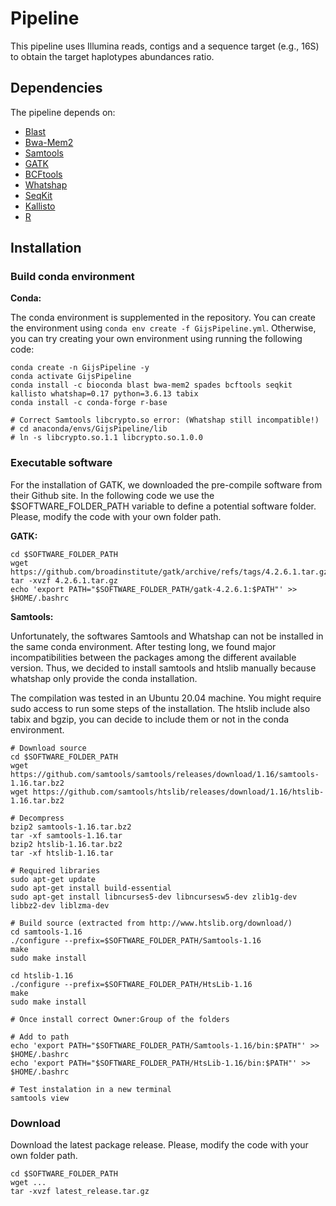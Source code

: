 # Pipeline

This pipeline uses Illumina reads, contigs and a sequence target (e.g., 16S) to obtain the target haplotypes abundances ratio.

## Dependencies

The pipeline depends on:

- [Blast](https://blast.ncbi.nlm.nih.gov/Blast.cgi)
- [Bwa-Mem2](https://github.com/bwa-mem2/bwa-mem2)
- [Samtools](http://www.htslib.org/)
- [GATK](https://github.com/broadinstitute/gatk)
- [BCFtools](https://samtools.github.io/bcftools/)
- [Whatshap]()
- [SeqKit](https://bioinf.shenwei.me/seqkit/)
- [Kallisto](https://pachterlab.github.io/kallisto/about)
- [R](https://www.r-project.org/)

## Installation

### Build conda environment

__Conda:__

The conda environment is supplemented in the repository. You can create the environment using `conda env create -f GijsPipeline.yml`. Otherwise, you can try creating your own environment using running the following code:

```
conda create -n GijsPipeline -y
conda activate GijsPipeline
conda install -c bioconda blast bwa-mem2 spades bcftools seqkit kallisto whatshap=0.17 python=3.6.13 tabix
conda install -c conda-forge r-base

# Correct Samtools libcrypto.so error: (Whatshap still incompatible!)
# cd anaconda/envs/GijsPipeline/lib
# ln -s libcrypto.so.1.1 libcrypto.so.1.0.0
```

### Executable software

For the installation of GATK, we downloaded the pre-compile software from their Github site. In the following code we use the $SOFTWARE_FOLDER_PATH variable to define a potential software folder. Please, modify the code with your own folder path.

__GATK:__
```
cd $SOFTWARE_FOLDER_PATH
wget https://github.com/broadinstitute/gatk/archive/refs/tags/4.2.6.1.tar.gz
tar -xvzf 4.2.6.1.tar.gz
echo 'export PATH="$SOFTWARE_FOLDER_PATH/gatk-4.2.6.1:$PATH"' >> $HOME/.bashrc
```

__Samtools:__

Unfortunately, the softwares Samtools and Whatshap can not be installed in the same conda environment. After testing long, we found major incompatibilities between the packages among the different available version. Thus, we decided to install samtools and htslib manually because whatshap only provide the conda installation.

The compilation was tested in an Ubuntu 20.04 machine. You might require sudo access to run some steps of the installation. The htslib include also tabix and bgzip, you can decide to include them or not in the conda environment.

```
# Download source
cd $SOFTWARE_FOLDER_PATH
wget https://github.com/samtools/samtools/releases/download/1.16/samtools-1.16.tar.bz2
wget https://github.com/samtools/htslib/releases/download/1.16/htslib-1.16.tar.bz2

# Decompress
bzip2 samtools-1.16.tar.bz2
tar -xf samtools-1.16.tar
bzip2 htslib-1.16.tar.bz2
tar -xf htslib-1.16.tar

# Required libraries
sudo apt-get update
sudo apt-get install build-essential
sudo apt-get install libncurses5-dev libncursesw5-dev zlib1g-dev libbz2-dev liblzma-dev

# Build source (extracted from http://www.htslib.org/download/)
cd samtools-1.16
./configure --prefix=$SOFTWARE_FOLDER_PATH/Samtools-1.16
make
sudo make install

cd htslib-1.16
./configure --prefix=$SOFTWARE_FOLDER_PATH/HtsLib-1.16
make
sudo make install

# Once install correct Owner:Group of the folders

# Add to path
echo 'export PATH="$SOFTWARE_FOLDER_PATH/Samtools-1.16/bin:$PATH"' >> $HOME/.bashrc
echo 'export PATH="$SOFTWARE_FOLDER_PATH/HtsLib-1.16/bin:$PATH"' >> $HOME/.bashrc

# Test instalation in a new terminal
samtools view
```

### Download

Download the latest package release. Please, modify the code with your own folder path.

```
cd $SOFTWARE_FOLDER_PATH
wget ...
tar -xvzf latest_release.tar.gz

```